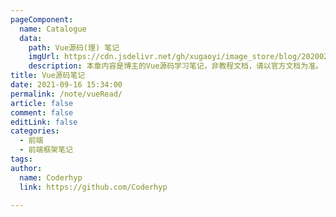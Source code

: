 ```yaml
---
pageComponent:
  name: Catalogue
  data:
    path: Vue源码(理) 笔记
    imgUrl: https://cdn.jsdelivr.net/gh/xugaoyi/image_store/blog/20200204143633.png
    description: 本章内容是博主的Vue源码学习笔记，非教程文档，请以官方文档为准。
title: Vue源码笔记
date: 2021-09-16 15:34:00
permalink: /note/vueRead/
article: false
comment: false
editLink: false
categories:
  - 前端
  - 前端框架笔记
tags:
author:
  name: Coderhyp
  link: https://github.com/Coderhyp

---
```

